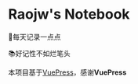 # Raojw's Notebook

📝每天记录一点点

📚好记性不如烂笔头

本项目基于[VuePress](https://vuepress.vuejs.org/zh/)，感谢**VuePress**


